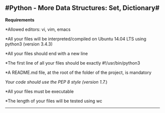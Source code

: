 #Python - More Data Structures: Set, Dictionary#
---

**Requirements**

*Allowed editors: vi, vim, emacs

*All your files will be interpreted/compiled on Ubuntu 14.04 LTS using python3 (version 3.4.3)

*All your files should end with a new line

*The first line of all your files should be exactly #!/usr/bin/python3

*A README.md file, at the root of the folder of the project, is mandatory

*Your code should use the PEP 8 style (version 1.7.*)

*All your files must be executable

*The length of your files will be tested using wc

---